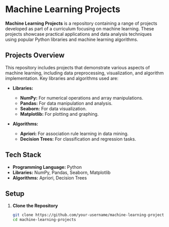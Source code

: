 # Machine Learning Projects

**Machine Learning Projects** is a repository containing a range of projects developed as part of a curriculum focusing on machine learning. These projects showcase practical applications and data analysis techniques using popular Python libraries and machine learning algorithms.

## Projects Overview

This repository includes projects that demonstrate various aspects of machine learning, including data preprocessing, visualization, and algorithm implementation. Key libraries and algorithms used are:

- **Libraries:**
  - **NumPy:** For numerical operations and array manipulations.
  - **Pandas:** For data manipulation and analysis.
  - **Seaborn:** For data visualization.
  - **Matplotlib:** For plotting and graphing.

- **Algorithms:**
  - **Apriori:** For association rule learning in data mining.
  - **Decision Trees:** For classification and regression tasks.

## Tech Stack

- **Programming Language:** Python
- **Libraries:** NumPy, Pandas, Seaborn, Matplotlib
- **Algorithms:** Apriori, Decision Trees

## Setup

1. **Clone the Repository**

   ```bash
   git clone https://github.com/your-username/machine-learning-projects.git
   cd machine-learning-projects
